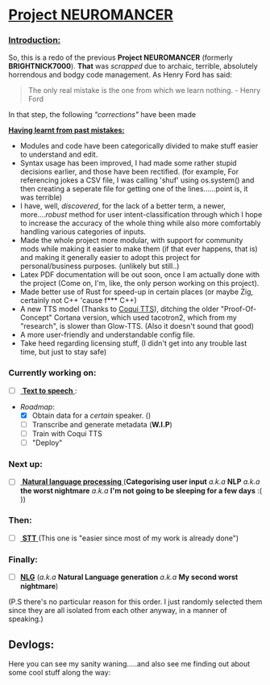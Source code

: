  
# <u> Project NEUROMANCER </u>

### <u>Introduction:</u>
So, this is a redo of the previous **Project NEUROMANCER** (formerly **BRIGHTNICK7000**). **That** was *scrapped* due to archaic, terrible, absolutely horrendous and bodgy code management. 
As Henry Ford has said: 
> The only real mistake is the one from which we learn nothing.
                                                    - Henry Ford

In that step, the following *"corrections"* have been made


**<u>Having learnt from past mistakes:</u>**
- Modules and code have been categorically divided to make stuff easier to understand and edit.
- Syntax usage has been improved, I had made some rather stupid decisions earlier, and those have been rectified. (for example, For referencing jokes  a CSV file, I was calling 'shuf' using os.system() and then creating a seperate file for getting one of the lines......point is, it was terrible) 
- I have, well, *discovered*, for the lack of a better term, a newer, more....*robust* method for user intent-classification through which I hope to increase the accuracy of the whole thing while also more comfortably handling various categories of inputs.
- Made the whole project more modular, with support for community mods while making it easier to make them (if that ever happens, that is) and making it generally easier to adopt this project for personal/business purposes. (unlikely but still..)
- Latex PDF documentation will be out soon, once I am actually done with the project (Come on, I'm, like, the only person working on this project).
- Made better use of Rust for speed-up in certain places (or maybe Zig, certainly not C++ 'cause f*** C++)
- A new TTS model (Thanks to [Coqui TTS](https://github.com/coqui-ai/TTS)), ditching the older "Proof-Of-Concept" Cortana version, which used tacotron2, which from my "research", is slower than Glow-TTS. (Also it doesn't sound that good)
- A more user-friendly and understandable config file.
- Take heed regarding licensing stuff, (I didn't get into any trouble last time, but just to stay safe)



### Currently working on:
- [ ] <u> **Text to speech** </u>:
- *Roadmap*:
    - [X] Obtain data for a *certain* speaker. ()
    - [ ] Transcribe and generate metadata (**W.I.P**)
    - [ ] Train with Coqui TTS
    - [ ] "Deploy"

### Next up:
- [ ] <u> **Natural language processing** </u> (**Categorising user input** *a.k.a* **NLP** *a.k.a* **the worst nightmare** *a.k.a* **I'm not going to be sleeping for a few days** :( ))

### Then:
- [ ] <u> **STT** </u> (This one is "easier since most of my work is already done")

### Finally:
- [ ] <u>**NLG**</u> (*a.k.a* **Natural Language generation** *a.k.a* **My second worst nightmare**)

(P.S there's no particular reason for this order. I just randomly selected them since they are all isolated from each other anyway, in a manner of speaking.)


## Devlogs:

Here you can see my sanity waning.....and also see me finding out about some cool stuff along the way:
